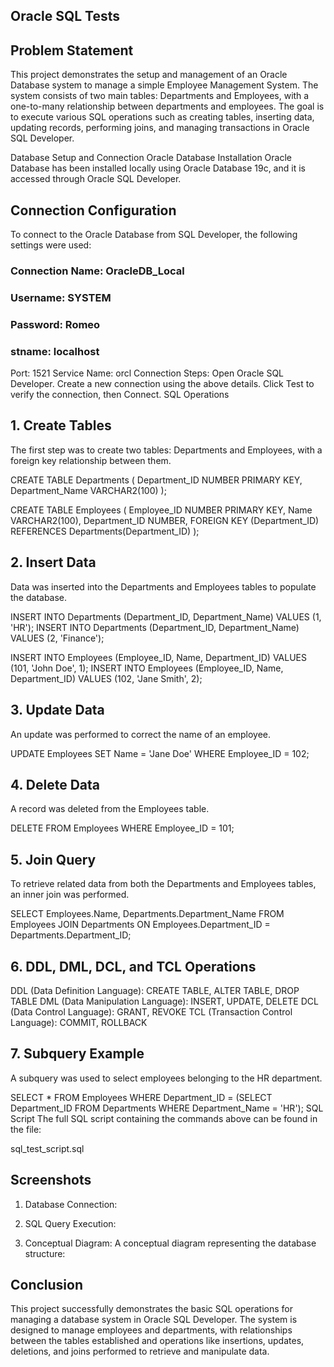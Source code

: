 ## Oracle SQL Tests

## Problem Statement

This project demonstrates the setup and management of an Oracle Database system to manage a simple Employee Management System. The system consists of two main tables: Departments and Employees, with a one-to-many relationship between departments and employees. The goal is to execute various SQL operations such as creating tables, inserting data, updating records, performing joins, and managing transactions in Oracle SQL Developer.

Database Setup and Connection
Oracle Database Installation
Oracle Database has been installed locally using Oracle Database 19c, and it is accessed through Oracle SQL Developer.

## Connection Configuration

To connect to the Oracle Database from SQL Developer, the following settings were used:

### Connection Name: OracleDB_Local
### Username: SYSTEM
### Password: Romeo
### stname: localhost
Port: 1521
Service Name: orcl
Connection Steps:
Open Oracle SQL Developer.
Create a new connection using the above details.
Click Test to verify the connection, then Connect.
SQL Operations
## 1. Create Tables

The first step was to create two tables: Departments and Employees, with a foreign key relationship between them.


CREATE TABLE Departments (
    Department_ID NUMBER PRIMARY KEY,
    Department_Name VARCHAR2(100)
);

CREATE TABLE Employees (
    Employee_ID NUMBER PRIMARY KEY,
    Name VARCHAR2(100),
    Department_ID NUMBER,
    FOREIGN KEY (Department_ID) REFERENCES Departments(Department_ID)
);
## 2. Insert Data

Data was inserted into the Departments and Employees tables to populate the database.

INSERT INTO Departments (Department_ID, Department_Name) VALUES (1, 'HR');
INSERT INTO Departments (Department_ID, Department_Name) VALUES (2, 'Finance');

INSERT INTO Employees (Employee_ID, Name, Department_ID) VALUES (101, 'John Doe', 1);
INSERT INTO Employees (Employee_ID, Name, Department_ID) VALUES (102, 'Jane Smith', 2);

## 3. Update Data

An update was performed to correct the name of an employee.

UPDATE Employees SET Name = 'Jane Doe' WHERE Employee_ID = 102;
## 4. Delete Data

A record was deleted from the Employees table.

DELETE FROM Employees WHERE Employee_ID = 101;

## 5. Join Query

To retrieve related data from both the Departments and Employees tables, an inner join was performed.

SELECT Employees.Name, Departments.Department_Name
FROM Employees
JOIN Departments ON Employees.Department_ID = Departments.Department_ID;

## 6. DDL, DML, DCL, and TCL Operations

DDL (Data Definition Language): CREATE TABLE, ALTER TABLE, DROP TABLE
DML (Data Manipulation Language): INSERT, UPDATE, DELETE
DCL (Data Control Language): GRANT, REVOKE
TCL (Transaction Control Language): COMMIT, ROLLBACK

## 7. Subquery Example
A subquery was used to select employees belonging to the HR department.


SELECT * FROM Employees WHERE Department_ID = 
(SELECT Department_ID FROM Departments WHERE Department_Name = 'HR');
SQL Script
The full SQL script containing the commands above can be found in the file:

sql_test_script.sql
## Screenshots

1. Database Connection:

2. SQL Query Execution:

3. Conceptual Diagram:
A conceptual diagram representing the database structure:


## Conclusion

This project successfully demonstrates the basic SQL operations for managing a database system in Oracle SQL Developer. The system is designed to manage employees and departments, with relationships between the tables established and operations like insertions, updates, deletions, and joins performed to retrieve and manipulate data.
